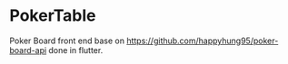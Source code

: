 # PokerTable
Poker Board front end base on https://github.com/happyhung95/poker-board-api done in flutter.
